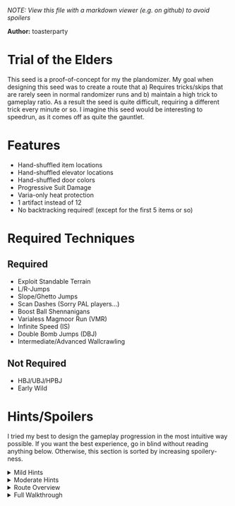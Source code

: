 *NOTE: View this file with a markdown viewer (e.g. on github) to avoid spoilers*

**Author:** toasterparty

# Trial of the Elders
This seed is a proof-of-concept for my the plandomizer. My goal when designing this seed was to create a route that a) Requires tricks/skips that are rarely seen in normal randomizer runs and b) maintain a high trick to gameplay ratio. As a result the seed is quite difficult, requiring a different trick every minute or so. I imagine this seed would be interesting to speedrun, as it comes off as quite the gauntlet.

# Features
- Hand-shuffled item locations
- Hand-shuffled elevator locations
- Hand-shuffled door colors
- Progressive Suit Damage
- Varia-only heat protection
- 1 artifact instead of 12
- No backtracking required! (except for the first 5 items or so)

# Required Techniques

## Required
- Exploit Standable Terrain
- L/R-Jumps
- Slope/Ghetto Jumps
- Scan Dashes (Sorry PAL players...)
- Boost Ball Shennanigans
- Varialess Magmoor Run (VMR)
- Infinite Speed (IS)
- Double Bomb Jumps (DBJ)
- Intermediate/Advanced Wallcrawling

## Not Required
- HBJ/UBJ/HPBJ
- Early Wild

# Hints/Spoilers

I tried my best to design the gameplay progression in the most intuitive way possible. If you want the best experience, go in blind without reading anything below. Otherwise, this section is sorted by increasing spoilery-ness. 

<details>
  <summary>Mild Hints</summary>

- Forget what you know about the randomizer logic. This romhack expects you to get creative.

- The large majority of progression items are locked behind sequence-breaking tricks and vice versa

- Don't skimp on e-tanks

- All bosses are required except for Incinerator Drone and Phazon Elite

- Not all elevators are bi-directional. Not all elevators are used (some don't take you anywhere)

</details>

<details>
  <summary>Moderate Hints</summary>

- Varia Suit and Spider Ball aren't anywhere in this seed

- Wallcrawling is not required until you have Morph Ball, Morph Ball Bombs and Space Jump.

- Wallcrawling is only required in Chozo Ruins. You're wasting time if you enter a secret world anywhere else.

- X-Ray is in Phendrana Shorelines and Phazon Suit is in Plasma Processing. Get these before entering Phazon Mines.

</details>

<details>
  <summary>Route Overview</summary>

1. Early-Game Tallon Overworld and Chozo Ruins
2. Crashed Frigate Front-to-Back
3. Northern Phendrana to Thardus
4. Northern Magmoor Caverns (VMR)
5. Chozo Ruins Wallcrawls
6. Southern Magmoor Caverns
7. Lower Phazon Mines
8. Artifact Temple + Impact Crater (Shortcut in Southern Magmoor)

</details>

<details>
  <summary>Full Walkthrough</summary>

## Legend
Item Location - Item

Elevator Mapping: <--, -->, <-->

(required sequence break/trick)

## Early-Game Tallon Overworld
(Space Jump first dash)

Alcove - Charge Beam

Early-Game Tallon <--> Early-Game Chozo

*Note*

## Early-Game Chozo Ruins

Hive Totem - Missiles

Ruined Gallery - Missiles

Ruined Shrine (Beetle Battle) - Super Missiles

(NSJ/No Morph Ball Shrine Escape: Ghetto and R-Jump to furthest part of tree root along wall - Scan dash towards half-pipe and bend forwards - Hold L after hitting half-pipe wall for arial control to guide Samus to standable ground)

Main Plaza (Tree) - Morph Ball

## Talon Overworld

Transport Tunnel B - Missiles

Root Cave Elevator --> Artifact Temple

Artifact Temple - e-tank

Landing Site - Thermal Visor

(dash or underwater ghetto jump to reach Frigate Crash Site item)

Frigate Crash Site - Wave Beam

(underwater ghetto jump to navigate to the frigate side of the crash site)

(underwater ghetto jump to reach Cargo Frieght Lift to Deck Gamma)

Cargo Lift - Boost Ball

(use underwater ghetto jump and boost ball to climb cargo lift - to exit water the water and reach the door, use well timed boost and unmorph)

*Don't forget to activate the electrical conduits on your way up!*

Biohazard Containment - Bombs

(more underwater ghetto jumps)

Hydro Access Tunnel - Gravity Suit

Lower Late Tallon (AKA Transport to Phazon Mines East) <--> Early Phendrana (North Phendrana)

## Northern Phendrana Drifts

*You need to get at least 5 e-tanks in Phendrana for the upcoming VMR (6 if you skipped the one in Artifact Temple)*

Phendrana Canyon - Power Bomb

Ice Ruins East (Spider Track) - e-tank *Note: this is the hardest e-tank to reach. There are enough e-tanks elsewhere for VMR, so you may choose to skip this one*

(use a mix of laddered double bomb jumps, bomb space jumps and combat dashes to NSJ climb Chozo Ice Temple)

Sheegoth Fight - e-tank

(activate infinite speed on boxes)

(infinite speed to collect Ice Temple item)

Chozo Ice Temple - e-tank

(infinite speed to collect Shoreline item)

Phendrana Shorelines - x-ray

(infinite speed to collect Ice Ruins East item)

Ice Ruins East - e-tank

(use save station to eliminate infinite speed)

(escape lower ruined courtyard by raising the water level and ladder double bomb jumping up)

Ruined Courtyard - e-tank

(scan dash to cross the gap to the Pirate Research Lab and back)

Research Lab Hydra - e-tank

*Note: You won't be able to exit Thardus' arena the way you enter it*

Thardus - Grapple Beam

(escape Thardus' arena using grapple beam)

Quarantine Monitor - e-tank

Phendrana Drifts South --> Magmoor Caverns North

Phendrana Drifts North <-- Magmoor Caverns North (because you can't escape thardus pit the way you came in)

## Northern Magmoor Caverns
(Alterative VMR - Use e-tanks on route to refill health)

Lava Lake - e-tank

Triclops Pit - e-tank

Triclops Pit room - e-tank

Mid Magmoor (Vanilla Phendrana Transport) <--> Mid Chozo (Vanilla Magmoor Transport)

## Chozo Ruins
Main Plaza (Door) - Space Jump

(wallcrawl to training chamber from main plaza)

Training Chamber access - Ice Beam

(wallcrawl to Flaahgra from Gathering Hall - I reccomend crawling to Sunchamber Lobby, door-jump dumping Arboretum, then loading Sunchamber Access around you)

Sunchamber (Flaahgra) - Plasma Beam

Hall of the Elders - Wavebuster

Elder Chamber - Ice Spreader

Antechamber - Power Bomb Expansion

Late-game Chozo #1 <--> mid magmoor (vanilla tallon)

Late-game Chozo #2 --> mid magmoor (vanilla tallon)

## Southern Magmoor Caverns
(Ghetto Jumps to reach Plasma Processing)

Plasma Processing - Phazon Suit

Magmoor South #1 <--> Lower Phazon Mines
Magmoor South #2 --> Artifact Temple *Note: Only take this when in 'Go Mode'*

## Phazon Mines
(Use Ghetto Jumps and Dashes to skip spider ball and traverse lower mines)

Omega Pirate - Flamethrower

Processing Center Access - Artifact of Elder

Late Phazon --> Late Magmoor --> Artifact Temple --> Impact Crater

</details>

